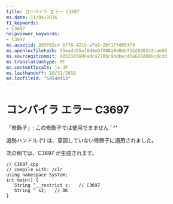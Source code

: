 ```yaml
---
title: コンパイラ エラー C3697
ms.date: 11/04/2016
f1_keywords:
- C3697
helpviewer_keywords:
- C3697
ms.assetid: 2d3f63c4-b7f8-421d-a7a5-2bf17fd054f9
ms.openlocfilehash: 55eadd55af8d4e6f088a0d0eb732d820242cae66
ms.sourcegitcommit: 6052185696adca270bc9bdbec45a626dd89cdcdd
ms.translationtype: MT
ms.contentlocale: ja-JP
ms.lasthandoff: 10/31/2018
ms.locfileid: "50540453"
---
```

# <a name="compiler-error-c3697"></a>コンパイラ エラー C3697

「修飾子」: この修飾子では使用できません ' ^'

追跡ハンドル (^) は、意図していない修飾子に適用されました。

次の例では、C3697 が生成されます。

```
// C3697.cpp
// compile with: /clr
using namespace System;
int main() {
   String ^__restrict s;   // C3697
   String ^ s2;   // OK
}
```